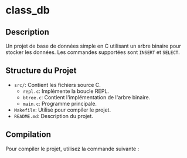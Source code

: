 # class_db

## Description
Un projet de base de données simple en C utilisant un arbre binaire pour stocker les données. Les commandes supportées sont `INSERT` et `SELECT`.

## Structure du Projet
- `src/`: Contient les fichiers source C.
  - `repl.c`: Implémente la boucle REPL.
  - `btree.c`: Contient l'implémentation de l'arbre binaire.
  - `main.c`: Programme principale.
- `Makefile`: Utilisé pour compiler le projet.
- `README.md`: Description du projet.

## Compilation
Pour compiler le projet, utilisez la commande suivante :

